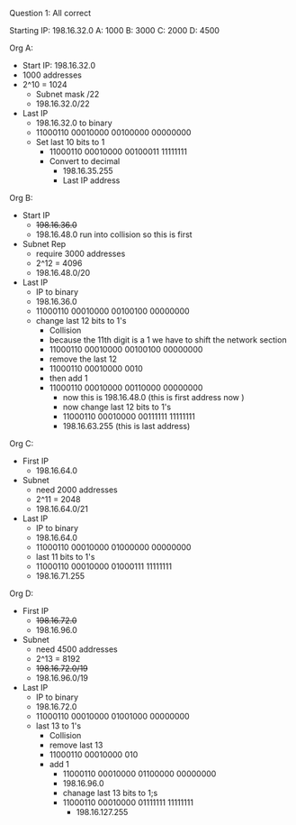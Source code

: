 Question 1: All correct 

Starting IP: 198.16.32.0
A: 1000
B: 3000
C: 2000
D: 4500

Org A:
 - Start IP: 198.16.32.0
 - 1000 addresses
 - 2^10 = 1024
	 - Subnet mask /22
	 - 198.16.32.0/22
- Last IP
	- 198.16.32.0 to binary 
	- 11000110 00010000 00100000 00000000
	- Set last 10 bits to 1
		- 11000110 00010000 00100011 11111111
		- Convert to decimal 
			- 198.16.35.255
			- Last IP address 

Org B:
 - Start IP 
	 - ~~198.16.36.0~~
	 - 198.16.48.0 run into collision so this is first 
- Subnet Rep
	- require 3000 addresses
	- 2^12 = 4096
	- 198.16.48.0/20
- Last IP 
	- IP to binary 
	- 198.16.36.0
	- 11000110 00010000 00100100 00000000
	- change last 12 bits to 1's 
		- Collision 
		- because the 11th digit is a 1 we have to shift the network section 
		- 11000110 00010000 00100100 00000000
		- remove the last 12
		- 11000110 00010000 0010
		- then add 1 
		- 11000110 00010000 00110000 00000000
			- now this is 198.16.48.0 (this is first address now )
			- now change last 12 bits to 1's
			- 11000110 00010000 00111111 11111111
			- 198.16.63.255 (this is last address) 

Org C:
 - First IP 
	 - 198.16.64.0
- Subnet
	- need 2000 addresses
	- 2^11 = 2048
	- 198.16.64.0/21
- Last IP
	- IP to binary
	- 198.16.64.0
	- 11000110 00010000 01000000 00000000
	- last 11 bits to 1's
	- 11000110 00010000 01000111 11111111
	- 198.16.71.255

Org D:
 - First IP 
	 - ~~198.16.72.0~~
	 - 198.16.96.0
- Subnet
	- need 4500 addresses
	- 2^13 = 8192
	- ~~198.16.72.0/19~~
	- 198.16.96.0/19
- Last IP
	- IP to binary 
	- 198.16.72.0
	- 11000110 00010000 01001000 00000000
	- last 13 to 1's 
		- Collision 
		- remove last 13
		- 11000110 00010000 010
		- add 1
			- 11000110 00010000 01100000 00000000
			- 198.16.96.0
			- chanage last 13 bits to 1;s
			- 11000110 00010000 01111111 11111111
				- 198.16.127.255
